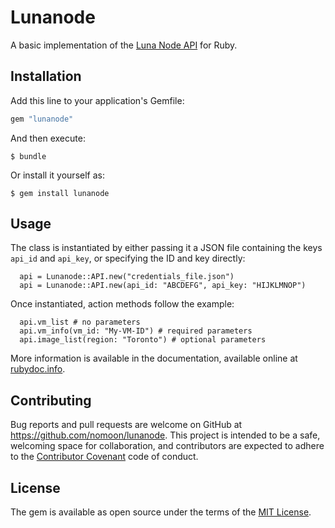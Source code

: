 # Lunanode

A basic implementation of the [Luna Node API](https://wiki.lunanode.com/index.php/API) for Ruby.

## Installation

Add this line to your application's Gemfile:

```ruby
gem "lunanode"
```

And then execute:

    $ bundle

Or install it yourself as:

    $ gem install lunanode

## Usage

The class is instantiated by either passing it a JSON file containing the keys `api_id` and `api_key`, or specifying the ID and key directly:
```
  api = Lunanode::API.new("credentials_file.json")
  api = Lunanode::API.new(api_id: "ABCDEFG", api_key: "HIJKLMNOP")
```

Once instantiated, action methods follow the example:

```
  api.vm_list # no parameters
  api.vm_info(vm_id: "My-VM-ID") # required parameters
  api.image_list(region: "Toronto") # optional parameters
```

More information is available in the documentation, available online at [rubydoc.info](http://www.rubydoc.info/github/nomoon/lunanode).

## Contributing

Bug reports and pull requests are welcome on GitHub at https://github.com/nomoon/lunanode. This project is intended to be a safe, welcoming space for collaboration, and contributors are expected to adhere to the [Contributor Covenant](http://contributor-covenant.org) code of conduct.


## License

The gem is available as open source under the terms of the [MIT License](http://opensource.org/licenses/MIT).
